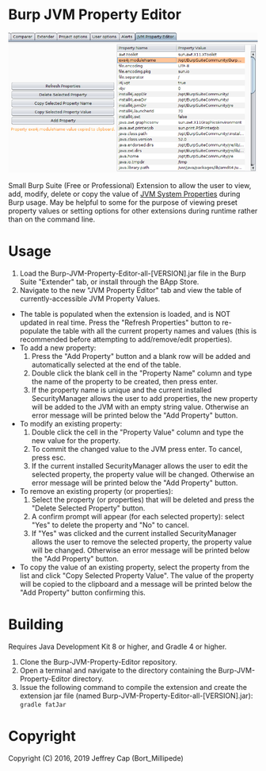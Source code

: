 # Burp JVM Property Editor
![](extender-snapshot.png?raw=true)

Small Burp Suite (Free or Professional) Extension to allow the user to view, add, modify, delete or copy the value of [JVM System Properties](https://docs.oracle.com/javase/tutorial/essential/environment/sysprop.html) during Burp usage. May be helpful to some for the purpose of viewing preset property values or setting options for other extensions during runtime rather than on the command line.

# Usage
1. Load the Burp-JVM-Property-Editor-all-[VERSION].jar file in the Burp Suite "Extender" tab, or install through the BApp Store.
2. Navigate to the new "JVM Property Editor" tab and view the table of currently-accessible JVM Property Values.

* The table is populated when the extension is loaded, and is NOT updated in real time. Press the "Refresh Properties" button to re-populate the table with all the current property names and values (this is recommended before attempting to add/remove/edit properties).
* To add a new property:
  1. Press the "Add Property" button and a blank row will be added and automatically selected at the end of the table.
  2. Double click the blank cell in the "Property Name" column and type the name of the property to be created, then press enter.
  3. If the property name is unique and the current installed SecurityManager allows the user to add properties, the new property will be added to the JVM with an empty string value. Otherwise an error message will be printed below the "Add Property" button.
* To modify an existing property:
  1. Double click the cell in the "Property Value" column and type the new value for the property.
  2. To commit the changed value to the JVM press enter. To cancel, press esc.
  3. If the current installed SecurityManager allows the user to edit the selected property, the property value will be changed. Otherwise an error message will be printed below the "Add Property" button.
* To remove an existing property (or properties):
  1. Select the property (or properties) that will be deleted and press the "Delete Selected Property" button.
  2. A confirm prompt will appear (for each selected property): select "Yes" to delete the property and "No" to cancel.
  3. If "Yes" was clicked and the current installed SecurityManager allows the user to remove the selected property, the property value will be changed. Otherwise an error message will be printed below the "Add Property" button.
* To copy the value of an existing property, select the property from the list and click "Copy Selected Property Value". The value of the property will be copied to the clipboard and a message will be printed below the "Add Property" button confirming this.

# Building
Requires Java Development Kit 8 or higher, and Gradle 4 or higher.

1. Clone the Burp-JVM-Property-Editor repository.
2. Open a terminal and navigate to the directory containing the Burp-JVM-Property-Editor directory.
3. Issue the following command to compile the extension and create the extension jar file (named Burp-JVM-Property-Editor-all-[VERSION].jar): ```gradle fatJar```

# Copyright
Copyright (C) 2016, 2019 Jeffrey Cap (Bort_Millipede)

